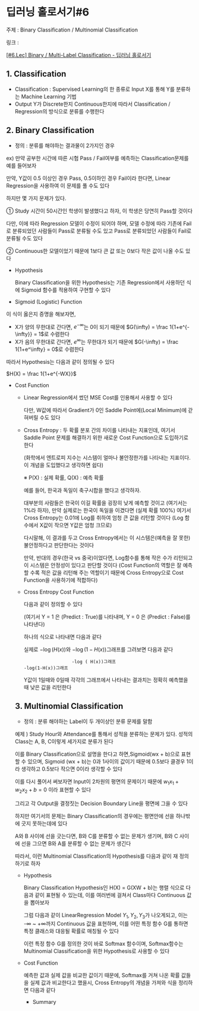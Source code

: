 # 딥러닝 홀로서기#6

주제 : Binary Classification / Multinomial Classification

링크 : 

[[#6.Lec] Binary / Multi-Label Classification - 딥러닝 홀로서기](https://www.youtube.com/watch?v=is_Vw-aJMg4&list=PLSAJwo7mw8jn8iaXwT4MqLbZnS-LJwnBd&index=5&t=13s)

## 1. Classification

- Classification : Supervised Learning의 한 종류로 Input X를 통해 Y를 분류하는 Machine Learning 기법
- Output Y가 Discrete한지 Continuous한지에 따라서 Classification / Regression의 방식으로 분류를 수행한다

## 2. Binary Classification

- 정의 : 분류를 해야하는 결과물이 2가지인 경우

ex) 만약 공부한 시간에 따른 시험 Pass / Fail여부를 예측하는 Classification문제를 예를 들어보자 

만약, Y값이 0.5 이상인 경우 Pass, 0.5이하인 경우 Fail이라 한다면, Linear Regression을 사용하여 이 문제를 풀 수도 있다

하지만 몇 가지 문제가 있다.

① Study 시간이 50시간인 학생이 발생했다고 하자, 이 학생은 당연히 Pass할 것이다

다만, 이에 따라 Regression 모델이 수정이 되어야 하며, 모델 수정에 따라 기존에 Fail로 분류되었던 사람들이 Pass로 분류될 수도 있고 Pass로 분류되었던 사람들이 Fail로 분류될 수도 있다

② Continuous한 모델이었기 때문에 1보다 큰 값 또는 0보다 작은 값이 나올 수도 있다

- Hypothesis

    Binary Classification을 위한 Hypothesis는 기존 Regression에서 사용하던 식에 Sigmoid 함수를 적용하여 구현할 수 있다

- Sigmoid (Logistic) Function

이 식이 옳은지 증명을 해보자면,

- X가 양의 무한대로 간다면, $e^{-\infty}$는 0이 되기 때문에 $G(\infty) = \frac 1{1+e^{-\infty}} = 1$로 수렴한다
- X가 음의 무한대로 간다면, $e^{\infty}$는 무한대가 되기 때문에 $G(-\infty) = \frac 1{1+e^\infty} = 0$로 수렴한다

따라서 Hypothesis는 다음과 같이 정의될 수 있다

$H(X) = \frac 1{1+e^{-WX}}$

- Cost Function
    - Linear Regression에서 썼던 MSE Cost를 인용해서 사용할 수 있다

        다만, W값에 따라서 Gradient가 0인 Saddle Point에(Local Minimum)에 갇혀버릴 수도 있다

    - Cross Entropy : 두 확률 분포 간의 차이를 나타내는 지표인데, 여기서 Saddle Point 문제를 해결하기 위한 새로운 Cost Function으로 도입하기로 한다

        (화학에서 엔트로피 지수는 시스템이 얼마나 불안정한가를 나타내는 지표이다. 이 개념을 도입했다고 생각하면 쉽다)

        ※ P(X) : 실제 확률, Q(X) : 예측 확률

        예를 들어, 한국과 독일이 축구시합을 했다고 생각하자.

        대부분의 사람들은 한국이 이길 확률을 굉장히 낮게 예측할 것이고 (여기서는 1%라 하자), 만약 실제로는 한국이 독일을 이겼다면 (실제 확률 100%) 여기서 Cross Entropy는 0.01에 Log를 취하여 엄청 큰 값을 리턴할 것이다 (Log 함수에서 X값이 작으면 Y값은 엄청 크므로)

        다시말해, 이 결과를 두고 Cross Entropy에서는 이 시스템은(예측을 잘 못한) 불안정하다고 판단한다는 것이다

        만약, 반대의 경우(한국 vs 중국)이었다면, Log함수를 통해 작은 수가 리턴되고 이 시스템은 안정성이 있다고 판단할 것이다 (Cost Function의 역할은 잘 예측할 수록 적은 값을 리턴해 주는 역할이기 때문에 Cross Entropy으로 Cost Function을 사용하기에 적합하다)

    - Cross Entropy Cost Function

        다음과 같이 정의할 수 있다

        (여기서 Y = 1 은 (Predict : True)를 나타내며, Y = 0 은 (Predict : False)를 나타낸다)


        하나의 식으로 나타내면 다음과 같다


        실제로  $-\log (H(x))$와 $-\log (1-H(x))$그래프를 그려보면 다음과 같다


                            -log ( H(x))그래프                                               -log(1-H(x))그래프

        Y값이 1일때와 0일때 각각의 그래프에서 나타내는 결과치는 정확히 예측했을 때 낮은 값을 리턴한다

    ## 3. Multinomial Classification

    - 정의 : 분류 해야하는 Label이 두 개이상인 분류 문제를 말함

    예제 ) Study Hour와 Attendance를 통해서 성적을 분류하는 문제가 있다. 성적의 Class는 A, B, C이렇게 세가지로 분류가 된다

    이를 Binary Classification으로 설명을 한다고 하면,Sigmoid(wx + b)으로 표현할 수 있으며, Sigmoid (wx + b)는 0과 1사이의 값이기 때문에 0.5보다 클경우 1이라 생각하고 0.5보다 작으면 0이라 생각할 수 있다

    이를 다시 풀어서 써보자면 Input이 2차원의 평면의 문제이기 때문에 $w_1x_1 + w_2x_2 + b = 0$ 이라 표현할 수 있다

    그리고 각 Output을 결정짓는 Decision Boundary Line을 평면에 그을 수 있다


    하지만 여기서의 문제는 Binary Classification의 경우에는 평면안에 선을 하나밖에 긋지 못하는데에 있다

    A와 B 사이에 선을 긋는다면, B와 C를 분류할 수 없는 문제가 생기며, B와 C 사이에 선을 그으면 B와 A를 분류할 수 없는 문제가 생긴다

    따라서, 이런 Multinomial Classification의 Hypothesis를 다음과 같이 재 정의 하기로 하자

    - Hypothesis

        Binary Classification Hypothesis인 H(X) = G(XW + b)는 행렬 식으로 다음과 같이 표현될 수 있는데, 이를 여러번에 걸쳐서 Class마다 Continuous 값을 뽑아보자

        그럼 다음과 같이 LinearRegression Model $Y_1, Y_2, Y_3$가 나오게되고, 이는 -$\infty$ ~ +$\infty$까지 Continuous 값을 표현하며, 이를 어떤 특정 함수 G를 통하면 특정 클래스와 대응될 확률로 매칭될 수 있다


        이런 특정 함수 G를 정의한 것이 바로 Softmax 함수이며, Softmax함수는 Multinomial Classification을 위한 Hypothesis로 사용할 수 있다


    - Cost Function

        예측한 값과 실제 값을 비교한 값이기 때문에, Softmax를 거쳐 나온 확률 값들을 실제 값과 비교한다고 했을시, Cross Entropy의 개념을 가져와 식을 정리하면 다음과 같다


        - Summary
